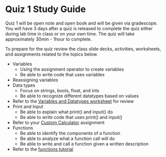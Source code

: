 # Quiz 1 Study Guide

Quiz 1 will be open note and open book and will be given via gradescope. You will have 3 days after a quiz is released to complete the quiz either during lab time in class or on your own time. The quiz will take approximately 30min - 1hour to complete.

To prepare for the quiz review the class slide decks, activities, worksheets, and assignments related to the topics below.

- Variables
  - Using the assignment operator to create variables
  - Be able to write code that uses variables
- Reassigning variables
- Data types
  - Focus on strings, bools, float, and ints
  - Be able to recognize different datatypes based on values
- Refer to the [Variables and Datatypes worksheet](https://docs.google.com/document/d/15bLc1rmHMl1mp7khr32wW7Cv3Gl8I97ZI4_RwWOLycc/edit) for review
- Print and Input
  - Be able to explain what print() and input() do
  - Be able to write code that uses print() and input()
- Refer to your [Custom Calculator](https://make-school-courses.github.io/CS-1.0-Introduction-To-Programming/#/Lessons/custom_calculator) assignment
- Functions
  - Be able to identify the components of a function
  - Be able to analyze what a function call will do
  - Be able to write and call a function given a written description
- Refer to the [functions tutorial](https://www.gradescope.com/courses/154615/assignments/635836/)
